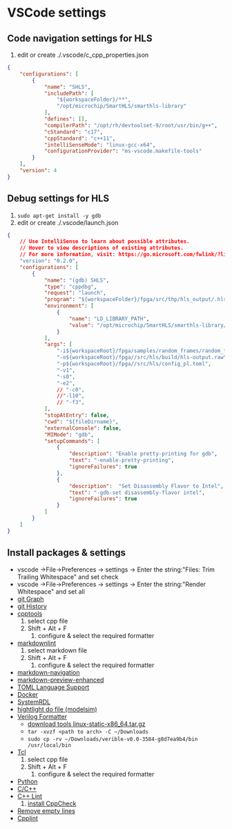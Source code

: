 # VSCode settings


## Code navigation settings for HLS

1. edit or create ./.vscode/c_cpp_properties.json

``` json
{
    "configurations": [
        {
            "name": "SHLS",
            "includePath": [
                "${workspaceFolder}/**",
                "/opt/microchip/SmartHLS/smarthls-library"
            ],
            "defines": [],
            "compilerPath": "/opt/rh/devtoolset-9/root/usr/bin/g++",
            "cStandard": "c17",
            "cppStandard": "c++11",
            "intelliSenseMode": "linux-gcc-x64",
            "configurationProvider": "ms-vscode.makefile-tools"
        }
    ],
    "version": 4
}
```


## Debug settings for HLS

1. `sudo apt-get install -y gdb`
1. edit or create ./.vscode/launch.json

```json
{
    // Use IntelliSense to learn about possible attributes.
    // Hover to view descriptions of existing attributes.
    // For more information, visit: https://go.microsoft.com/fwlink/?linkid=830387
    "version": "0.2.0",
    "configurations": [
        {
            "name": "(gdb) SHLS",
            "type": "cppdbg",
            "request": "launch",
            "program": "${workspaceFolder}/fpga/src/thp/hls_output/.hls/thp.sw_binary",
            "environment": [
                {
                    "name": "LD_LIBRARY_PATH",
                    "value": "/opt/microchip/SmartHLS/smarthls-library/hls;/opt/microchip/SmartHLS/dependencies/gcc/lib64"
                }
            ],
            "args": [
                "-i${workspaceRoot}/fpga/samples/random_frames/random_frames.raw",
                "-o${workspaceRoot}/fpga//src/hls/build/hls-output.raw",
                "-p${workspaceRoot}/fpga//src/hls/config_pl.toml",
                "-v1",
                "-s0",
                "-e2",
                // "-c0",
                //"-l10",
                // "-f3",
            ],
            "stopAtEntry": false,
            "cwd": "${fileDirname}",
            "externalConsole": false,
            "MIMode": "gdb",
            "setupCommands": [
                {
                    "description": "Enable pretty-printing for gdb",
                    "text": "-enable-pretty-printing",
                    "ignoreFailures": true
                },
                {
                    "description":  "Set Disassembly Flavor to Intel",
                    "text": "-gdb-set disassembly-flavor intel",
                    "ignoreFailures": true
                }
            ]
        }
    ]
}
```


## Install packages & settings

* vscode &rarr;File&rarr;Preferences &rarr; settings &rarr; Enter the string:"Files: Trim Trailing  Whitespace" and set check
* vscode &rarr;File&rarr;Preferences &rarr; settings &rarr; Enter the string:"Render Whitespace" and set all
* [git Graph](https://marketplace.visualstudio.com/items?itemName=mhutchie.git-graph)
* [git History](https://marketplace.visualstudio.com/items?itemName=donjayamanne.githistory)
* [cpptools](https://marketplace.visualstudio.com/items?itemName=ms-vscode.cpptools)
    1. select cpp file
    1. Shift + Alt + F
        1. configure & select the required formatter
* [markdownlint](https://marketplace.visualstudio.com/items?itemName=DavidAnson.vscode-markdownlint)
    1. select markdown file
    1. Shift + Alt + F
        1. configure & select the required formatter
* [markdown-navigation](https://marketplace.visualstudio.com/items?itemName=AlanWalk.markdown-navigation)
* [markdown-preview-enhanced](https://marketplace.visualstudio.com/items?itemName=shd101wyy.markdown-preview-enhanced)
* [TOML Language Support](https://marketplace.visualstudio.com/items?itemName=be5invis.toml)
* [Docker](https://marketplace.visualstudio.com/items?itemName=ms-azuretools.vscode-docker)
* [SystemRDL](https://marketplace.visualstudio.com/items?itemName=amykyta3.systemrdl)
* [hightlight do file (modelsim)](https://marketplace.visualstudio.com/items?itemName=Jiang-Percy.Verilog-Hdl-Format)
* [Verilog Formatter](https://marketplace.visualstudio.com/items?itemName=kukdh1.verible-formatter)
    - [download tools linux-static-x86_64.tar.gz](https://github.com/chipsalliance/verible/releases)
    - `tar -xvzf <path to arch> -C ~/Downloads`
    - `sudo cp -rv ~/Downloads/verible-v0.0-3584-g8d7ea9b4/bin /usr/local/bin`
* [Tcl](https://marketplace.visualstudio.com/items?itemName=bitwisecook.tcl)
    1. select cpp file
    1. Shift + Alt + F
        1. configure & select the required formatter
* [Python](https://marketplace.visualstudio.com/items?itemName=ms-python.python)
* [C/C++](https://marketplace.visualstudio.com/items?itemName=ms-vscode.cpptools)
* [C++ Lint](https://marketplace.visualstudio.com/items?itemName=jbenden.c-cpp-flylint)
    1. [install CppCheck](https://cppcheck.sourceforge.io/)
* [Remove empty lines](https://marketplace.visualstudio.com/items?itemName=usernamehw.remove-empty-lines)
* [Cpplint](https://marketplace.visualstudio.com/items?itemName=mine.cpplint)
